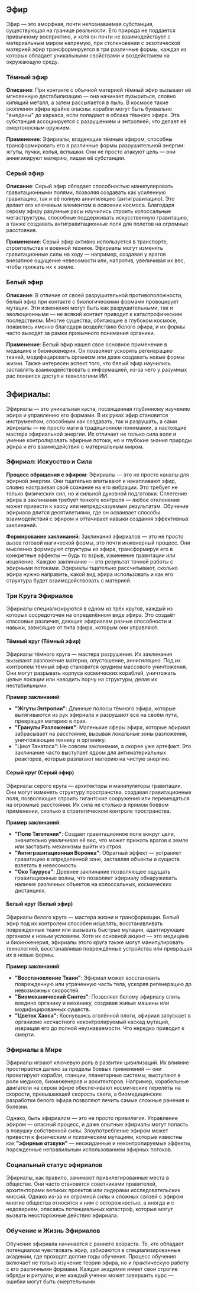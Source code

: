 ## Эфир

Эфир — это аморфная, почти непознаваемая субстанция, существующая на границе реальности. Его природа не поддается привычному восприятию, и хотя он почти не взаимодействует с материальным миром напрямую, при столкновении с экзотической материей эфир трансформируется в три различные формы, каждая из которых обладает уникальными свойствами и воздействием на окружающую среду.

### Тёмный эфир

**Описание**: При контакте с обычной материей тёмный эфир вызывает её мгновенную дестабилизацию — она начинает пузыриться, словно кипящий металл, а затем рассыпается в пыль. В космосе такие скопления эфира крайне опасны: корабли могут быть буквально "выедены" до каркаса, если попадают в облака тёмного эфира. Эта субстанция ассоциируется с разрушением и энтропией, что делает её смертоносным оружием.

**Применение**: Эфириалы, владеющие тёмным эфиром, способны трансформировать его в различные формы разрушительной энергии: жгуты, пучки, копья, вспышки. Они не просто атакуют цель — они аннигилируют материю, лишая её субстанции. 

### Серый эфир

**Описание**: Серый эфир обладает способностью манипулировать гравитационными полями, позволяя создавать как усиленную гравитацию, так и её полную аннигиляцию (антигравитацию). Это делает его ключевым элементом в освоении космоса. Благодаря серому эфиру разумные расы научились строить колоссальные мегаструктуры, способные поддерживать искусственную гравитацию, а также создавать антигравитационные поля для полетов на огромные расстояния.

**Применение**: Серый эфир активно используется в транспорте, строительстве и военной технике. Эфириалы могут изменять гравитационные силы на ходу — например, создавая у врагов внезапное ощущение невесомости или, напротив, увеличивая их вес, чтобы прижать их к земле. 

### Белый эфир

**Описание**: В отличие от своей разрушительной противоположности, белый эфир при контакте с биологическими формами провоцирует мутации. Эти изменения могут быть как разрушительными, так и эволюционными — не всякий контакт приводит к катастрофическим последствиям. Многие существа, обитающие в глубоком космосе, появились именно благодаря воздействию белого эфира, и их формы часто выходят за рамки привычного понимания органики.

**Применение**: Белый эфир нашел свое основное применение в медицине и биоинженерии. Он позволяет ускорять регенерацию тканей, модифицировать организм или даже создавать новые формы жизни. Также интересен аспект того, что белый эфир научились заставлять взаимодействовать с информацией, из-за чего у разумных рас появился доступ к технологиям ИИ. 

## Эфириалы:

Эфириалы — это уникальная каста, посвященная глубинному изучению эфира и управлению его формами. В их руках эфир становится инструментом, способным как создавать, так и разрушать, а сами эфириалы — не просто маги в традиционном понимании, а настоящие мастера эфириальной энергии. Их отличает не только сила воли и умение контролировать эфирные потоки, но и глубокие знания природы эфира и его взаимодействия с материальным миром.

### Эфириал: Искусство и Сила

**Процесс обращения с эфиром**: Эфириалы — это не просто каналы для эфирной энергии. Они тщательно впитывают и накапливают эфир, словно настраивая своё сознание на его вибрации. Это требует не только физических сил, но и сильной духовной подготовки. Сплетение эфира в заклинания требует тонкого контроля — любое отклонение может привести к хаосу или непредсказуемым результатам. Обучение эфириала длится десятилетиями, где он осваивает способы взаимодействия с эфиром и оттачивает навыки создания эффективных заклинаний.

**Формирование заклинаний**: Заклинания эфириалов — это не просто вызов готовой магической формы, это почти инженерный процесс. Они мысленно формируют структуры из эфира, трансформируя его в конкретные эффекты — будь то взрыв, изменение гравитации или исцеление. Каждое заклинание — это результат точной работы с эфирными потоками. Эфириалы тщательно рассчитывают, сколько эфира нужно направить, какой вид эфира использовать и как его структура будет взаимодействовать с материей.

### Три Круга Эфириалов

Эфириалы специализируются в одном из трёх кругов, каждый из которых сосредоточен на определённом виде эфира. Это создаёт классовые различия, дающие эфириалам разные способности и навыки, зависящие от типа эфира, которым они управляют.

#### Тёмный круг (Тёмный эфир)

Эфириалы тёмного круга — мастера разрушения. Их заклинания вызывают разложение материи, опустошение, аннигиляцию. Под их контролем тёмный эфир становится орудием массового уничтожения. Они могут разрывать корпуса космических кораблей, уничтожать целые локации или наводить порчу на структуры, делая их нестабильными.

**Пример заклинаний**:

- **"Жгуты Энтропии"**: Длинные полосы тёмного эфира, которые вытягиваются из рук эфириала и разрушают все на своём пути, превращая материю в прах.
- **"Гранулы Разложения"**: Маленькие сферы эфира, которые эфириал забрасывает на расстояние, вызывая локальные зоны разложения, уничтожающие технику и органику.
- "Цикл Танатоса": Не совсем заклинание, а скорее уже артефакт. Это заклинание часто выступает ядром для антиматериальных реакторов, которые разлагают материю на чистую энергию. 

#### Серый круг (Серый эфир)

Эфириалы серого круга — архитекторы и манипуляторы гравитации. Они могут изменять структуру пространства, создавая гравитационные поля, позволяющие строить гигантские сооружения или перемещаться на огромные расстояния. Их сила не столько в прямом боевом применении, сколько в стратегическом контроле пространства.

**Пример заклинаний**:

- **"Поле Тяготения"**: Создает гравитационное поле вокруг цели, значительно увеличивая её вес, что может прижать врагов к земле или заставить механизмы выйти из строя.
- **"Антигравитационная Воронка"**: Обратный эффект — устраняет гравитацию в определенной зоне, заставляя объекты и существ взлетать в невесомость.
- **"Око Тауруса"**: Древнее заклинание позволяющее ощущать гравитационные волны, что позволяет эфириалу обнаруживать наличие различных объектов на колоссальных, космических дистанциях.

#### Белый круг (Белый эфир)

Эфириалы белого круга — мастера жизни и трансформации. Белый эфир под их контролем способен исцелять, восстанавливать поврежденные ткани или вызывать быстрые мутации, адаптирующие организм к новым условиям. Хотя их основной акцент — это медицина и биоинженерия, эфириалы этого круга также могут манипулировать технологией, восстанавливая повреждённые устройства или превращая их в новые формы.

**Пример заклинаний**:

- **"Восстановление Ткани"**: Эфириал может восстановить поврежденную или утраченную часть тела, ускоряя регенерацию до невозможных скоростей.
- **"Биомеханический Синтез"**: Позволяет белому эфириалу слить воедино органику и механику, создавая живые машины или модифицированных существ.
- **"Цветок Хаоса":** Коснувшись оголённой плоти, эфириал запускает в организме несчастного неконтролируемый каскад мутаций, извращая его до полной неузнаваемости. Что нередко приводит к смерти. 

### Эфириалы в Мире

Эфириалы играют ключевую роль в развитии цивилизаций. Их влияние простирается далеко за пределы боевых применений — они проектируют корабли, станции, планетарные системы, выступают в роли медиков, биоинженеров и архитекторов. Например, корабельные двигатели на сером эфире обеспечивают космические перелеты на скорости, превышающей скорость света, а биомедицинские разработки белого эфира позволяют лечить самые сложные ранения и болезни.

Однако, быть эфириалом — это не просто привилегия. Управление эфиром — опасный процесс, и даже опытные эфириалы могут попасть в ловушку собственной силы. Злоупотребление эфиром может привести к физическим и психическим мутациям, которые известны как **"эфирные отзвуки"** — неожиданные и неконтролируемые эффекты, порожденные неправильным использованием эфирных потоков.

### Социальный статус эфириалов

Эфириалы, как правило, занимают привилегированные места в обществе. Они часто становятся советниками правителей, архитекторами великих проектов или лидерами исследовательских миссий. Однако из-за их огромной силы и сложных связей с эфиром многие общества относятся к ним с осторожностью, а иногда и с недоверием, опасаясь потенциальных катастроф, которые могут вызвать неосторожные действия эфириала.

### Обучение и Жизнь Эфириалов

Обучение эфириала начинается с раннего возраста. Те, кто обладает потенциалом чувствовать эфир, забираются в специализированные академии, где проходят долгие годы обучения. Процесс обучения включает не только изучение теории эфира, но и практическую работу с его различными формами. Каждая академия имеет свои строгие обряды и ритуалы, и не каждый ученик может завершить курс — ошибки могут быть смертельными.